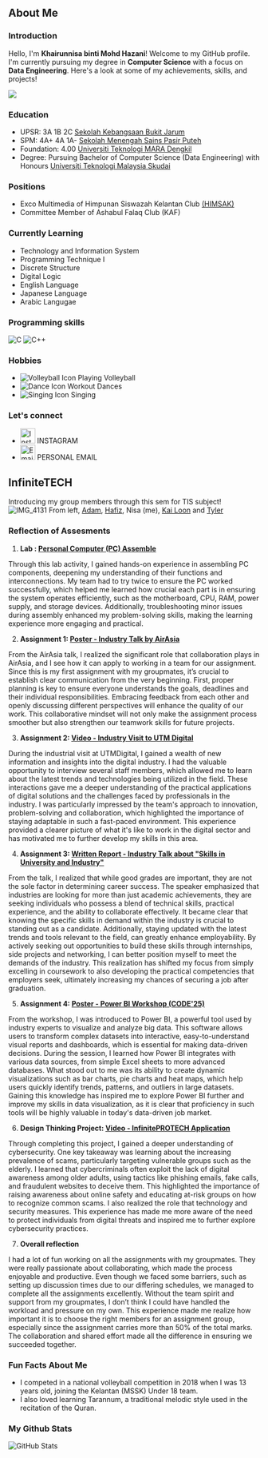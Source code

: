 ## About Me


### Introduction
Hello, I'm **Khairunnisa binti Mohd Hazani**! Welcome to my GitHub profile. I'm currently pursuing my degree in **Computer Science** with a focus on **Data Engineering**. Here's a look at some of my achievements, skills, and projects!


![](https://github.com/user-attachments/assets/a16fab71-9624-45a2-90cb-087300132dcc)

### Education

- UPSR: 3A 1B 2C [Sekolah Kebangsaan Bukit Jarum](https://www.facebook.com/sekkebBukitJarum/?locale=ms_MY)
- SPM: 4A+ 4A 1A- [Sekolah Menengah Sains Pasir Puteh](https://www.facebook.com/SMSPPp/?locale=ms_MY)
- Foundation: 4.00 [Universiti Teknologi MARA Dengkil](https://selangor.uitm.edu.my/index.php/en/ucampuses/kampus-dengkil)
- Degree: Pursuing Bachelor of Computer Science (Data Engineering) with Honours [Universiti Teknologi Malaysia Skudai](https://www.utm.my/)

### Positions

- Exco Multimedia of Himpunan Siswazah Kelantan Club [(HIMSAK)](https://www.instagram.com/himsak_utm?igsh=MXc3c3UxM3R4eXY4Zg==)
- Committee Member of Ashabul Falaq Club (KAF)

### Currently Learning

- Technology and Information System
- Programming Technique I
- Discrete Structure
- Digital Logic
- English Language
- Japanese Language
- Arabic Langugae

### Programming skills

![C](https://img.shields.io/badge/C-blue.svg)
![C++](https://img.shields.io/badge/C++-pink.svg)

### Hobbies
- ![Volleyball Icon](https://img.icons8.com/ios-filled/50/000000/volleyball.png) Playing Volleyball
- ![Dance Icon](https://img.icons8.com/ios-filled/50/000000/dancing.png) Workout Dances
- ![Singing Icon](https://img.icons8.com/ios-filled/50/000000/singer.png) Singing
  
### Let's connect 

- <a href="https://instagram.com/your_instagram__.oukey" target="_blank"><img src="https://img.icons8.com/fluency/48/000000/instagram-new.png" alt="Instagram" width="30"/></a> INSTAGRAM
- <a href="mailto:knisa74800@gmail.com" target="_blank"><img src="https://img.icons8.com/color/48/000000/gmail-new.png" alt="Email" width="30"/></a> PERSONAL EMAIL

## InfiniteTECH
Introducing my group members through this sem for TIS subject!
![IMG_4131](https://github.com/user-attachments/assets/80d2e3b9-60a2-4970-9d8a-c112d8dc62c6)
From left, [Adam](https://github.com/AdamAshraffZamri), [Hafiz](https://github.com/HafizReepei), Nisa (me), [Kai Loon](https://github.com/chuakailoon) and [Tyler](https://github.com/Tyler-C-19)

### Reflection of Assesments


1. **Lab : [Personal Computer (PC) Assemble](https://github.com/user-attachments/assets/ff402d53-2c70-4ae5-ac4d-319204a4cdd3)**

Through this lab activity, I gained hands-on experience in assembling PC components, deepening my understanding of their functions and interconnections. My team had to try twice to ensure the PC worked successfully, which helped me learned how crucial each part is in ensuring the system operates efficiently, such as the motherboard, CPU, RAM, power supply, and storage devices. Additionally, troubleshooting minor issues during assembly enhanced my problem-solving skills, making the learning experience more engaging and practical.
   
2. **Assignment 1: [Poster - Industry Talk by AirAsia](https://github.com/user-attachments/assets/e3c2f053-484a-44ae-af03-743289c0a95c)**

From the AirAsia talk, I realized the significant role that collaboration plays in AirAsia, and I see how it can apply to working in a team for our assignment. Since this is my first assignment with my groupmates, it’s crucial to establish clear communication from the very beginning. First, proper planning is key to ensure everyone understands the goals, deadlines and their individual responsibilities. Embracing feedback from each other and openly discussing different perspectives will enhance the quality of our work. This collaborative mindset will not only make the assignment process smoother but also strengthen our teamwork skills for future projects.

3. **Assignment 2: [Video - Industry Visit to UTM Digital](https://youtu.be/V82A5N3R-yY?si=u4PMZIoTT3tqkHZS)**

During the industrial visit at UTMDigital, I gained a wealth of new information and insights into the digital industry. I had the valuable opportunity to interview several staff members, which allowed me to learn about the latest trends and technologies being utilized in the field. These interactions gave me a deeper understanding of the practical applications of digital solutions and the challenges faced by professionals in the industry. I was particularly impressed by the team's approach to innovation, problem-solving and collaboration, which highlighted the importance of staying adaptable in such a fast-paced environment. This experience provided a clearer picture of what it's like to work in the digital sector and has motivated me to further develop my skills in this area.

4. **Assignment 3: [Written Report - Industry Talk about "Skills in University and Industry"](https://github.com/user-attachments/files/18568988/ASSIGNMENT.3.InfiniteTECH.pdf)**

From the talk, I realized that while good grades are important, they are not the sole factor in determining career success. The speaker emphasized that industries are looking for more than just academic achievements, they are seeking individuals who possess a blend of technical skills, practical experience, and the ability to collaborate effectively. It became clear that knowing the specific skills in demand within the industry is crucial to standing out as a candidate. Additionally, staying updated with the latest trends and tools relevant to the field, can greatly enhance employability. By actively seeking out opportunities to build these skills through internships, side projects and networking, I can better position myself to meet the demands of the industry. This realization has shifted my focus from simply excelling in coursework to also developing the practical competencies that employers seek, ultimately increasing my chances of securing a job after graduation.

5. **Assignment 4: [Poster - Power BI Workshop (CODE'25)](https://github.com/user-attachments/files/18569050/Assignment.4.-.Poster.on.the.PowerBI.Workshop.CODE.25.pdf)**

From the workshop, I was introduced to Power BI, a powerful tool used by industry experts to visualize and analyze big data. This software allows users to transform complex datasets into interactive, easy-to-understand visual reports and dashboards, which is essential for making data-driven decisions. During the session, I learned how Power BI integrates with various data sources, from simple Excel sheets to more advanced databases. What stood out to me was its ability to create dynamic visualizations such as bar charts, pie charts and heat maps, which help users quickly identify trends, patterns, and outliers in large datasets. Gaining this knowledge has inspired me to explore Power BI further and improve my skills in data visualization, as it is clear that proficiency in such tools will be highly valuable in today's data-driven job market.

6. **Design Thinking Project: [Video - InfinitePROTECH Application](https://youtu.be/-n2pWXk1pg4)**

Through completing this project, I gained a deeper understanding of cybersecurity. One key takeaway was learning about the increasing prevalence of scams, particularly targeting vulnerable groups such as the elderly. I learned that cybercriminals often exploit the lack of digital awareness among older adults, using tactics like phishing emails, fake calls, and fraudulent websites to deceive them. This highlighted the importance of raising awareness about online safety and educating at-risk groups on how to recognize common scams. I also realized the role that technology and security measures. This experience has made me more aware of the need to protect individuals from digital threats and inspired me to further explore cybersecurity practices. 

7. **Overall reflection**

I had a lot of fun working on all the assignments with my groupmates. They were really passionate about collaborating, which made the process enjoyable and productive. Even though we faced some barriers, such as setting up discussion times due to our differing schedules, we managed to complete all the assignments excellently. Without the team spirit and support from my groupmates, I don’t think I could have handled the workload and pressure on my own. This experience made me realize how important it is to choose the right members for an assignment group, especially since the assignment carries more than 50% of the total marks. The collaboration and shared effort made all the difference in ensuring we succeeded together.

### Fun Facts About Me
- I competed in a national volleyball competition in 2018 when I was 13 years old, joining the Kelantan (MSSK) Under 18 team.
- I also loved learning Tarannum, a traditional melodic style used in the recitation of the Quran.

### My Github Stats
![GitHub Stats](https://github-readme-stats.vercel.app/api?username=yourusername&show_icons=true&hide_title=true&count_private=true&hide=prs&theme=radical)
